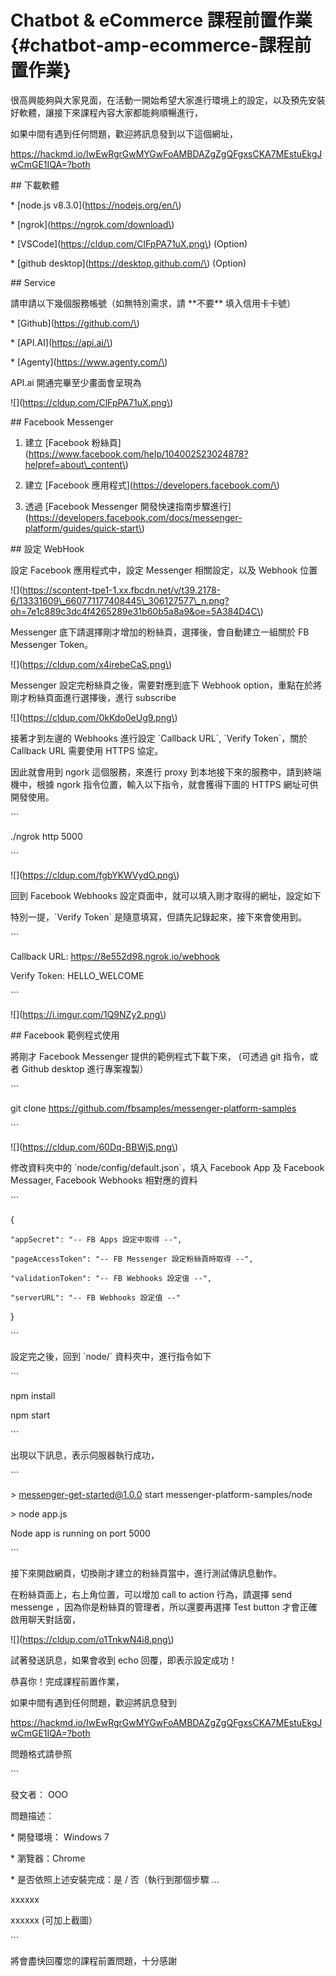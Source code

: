 # Chatbot & eCommerce 課程前置作業 {#chatbot-amp-ecommerce-課程前置作業}



很高興能夠與大家見面，在活動一開始希望大家進行環境上的設定，以及預先安裝好軟體，讓接下來課程內容大家都能夠順暢進行，



如果中間有遇到任何問題，歡迎將訊息發到以下這個網址，



https://hackmd.io/IwEwRgrGwMYGwFoAMBDAZgZgQFgxsCKA7MEstuEkgJwCmGE1IQA=?both





\#\# 下載軟體



 \* \[node.js v8.3.0\]\(https://nodejs.org/en/\)

 \* \[ngrok\]\(https://ngrok.com/download\)

 \* \[VSCode\]\(https://cldup.com/ClFpPA71uX.png\) \(Option\)

 \* \[github desktop\]\(https://desktop.github.com/\) \(Option\)



\#\# Service



請申請以下幾個服務帳號（如無特別需求，請 \*\*不要\*\* 填入信用卡卡號）



 \* \[Github\]\(https://github.com/\)

 \* \[API.AI\]\(https://api.ai/\)

 \* \[Agenty\]\(https://www.agenty.com/\)



API.ai 開通完畢至少畫面會呈現為



!\[\]\(https://cldup.com/ClFpPA71uX.png\)





\#\# Facebook Messenger



1. 建立 \[Facebook 粉絲頁\]\(https://www.facebook.com/help/104002523024878?helpref=about\_content\)

2. 建立 \[Facebook 應用程式\]\(https://developers.facebook.com/\)

3. 透過 \[Facebook Messenger 開發快速指南步驟進行\]\(https://developers.facebook.com/docs/messenger-platform/guides/quick-start\)



\#\# 設定 WebHook



設定 Facebook 應用程式中，設定 Messenger 相關設定，以及 Webhook 位置



!\[\]\(https://scontent-tpe1-1.xx.fbcdn.net/v/t39.2178-6/13331609\_660771177408445\_306127577\_n.png?oh=7e1c889c3dc4f4265289e31b60b5a8a9&oe=5A384D4C\)



Messenger 底下請選擇剛才增加的粉絲頁，選擇後，會自動建立一組關於 FB Messenger Token。



!\[\]\(https://cldup.com/x4irebeCaS.png\)



Messenger 設定完粉絲頁之後，需要對應到底下 Webhook option，重點在於將剛才粉絲頁面進行選擇後，進行 subscribe



!\[\]\(https://cldup.com/0kKdo0eUg9.png\)



接著才到左邊的 Webhooks 進行設定 \`Callback URL\`, \`Verify Token\`，關於 Callback URL 需要使用 HTTPS 協定。



因此就會用到 ngork 這個服務，來進行 proxy 到本地接下來的服務中，請到終端機中，根據 ngork 指令位置，輸入以下指令，就會獲得下圖的 HTTPS 網址可供開發使用。



\`\`\`

./ngrok http 5000

\`\`\`



!\[\]\(https://cldup.com/fgbYKWVydO.png\)



回到 Facebook Webhooks 設定頁面中，就可以填入剛才取得的網址，設定如下

特別一提，\`Verify Token\` 是隨意填寫，但請先記錄起來，接下來會使用到。



\`\`\`

Callback URL: https://8e552d98.ngrok.io/webhook

Verify Token: HELLO\_WELCOME



\`\`\`



!\[\]\(https://i.imgur.com/1Q9NZy2.png\)





\#\# Facebook 範例程式使用



將剛才 Facebook Messenger 提供的範例程式下載下來， \(可透過 git 指令，或者 Github desktop 進行專案複製）



\`\`\`

git clone https://github.com/fbsamples/messenger-platform-samples

\`\`\`



!\[\]\(https://cldup.com/60Dq-BBWjS.png\)



修改資料夾中的 \`node/config/default.json\`，填入 Facebook App 及 Facebook Messager, Facebook Webhooks 相對應的資料



\`\`\`

{

    "appSecret": "-- FB Apps 設定中取得 --",

    "pageAccessToken": "-- FB Messenger 設定粉絲頁時取得 --",

    "validationToken": "-- FB Webhooks 設定值 --",

    "serverURL": "-- FB Webhooks 設定值 --"

}

\`\`\`



設定完之後，回到 \`node/\` 資料夾中，進行指令如下



\`\`\`

npm install

npm start

\`\`\`



出現以下訊息，表示伺服器執行成功，



\`\`\`

&gt; messenger-get-started@1.0.0 start messenger-platform-samples/node

&gt; node app.js



Node app is running on port 5000

\`\`\`



接下來開啟網頁，切換剛才建立的粉絲頁當中，進行測試傳訊息動作。



在粉絲頁面上，右上角位置，可以增加 call to action 行為，請選擇 send messenge ，因為你是粉絲頁的管理者，所以還要再選擇 Test button 才會正確啟用聊天對話窗，



!\[\]\(https://cldup.com/o1TnkwN4i8.png\)



試著發送訊息，如果會收到 echo 回覆，即表示設定成功！



恭喜你！完成課程前置作業，



如果中間有遇到任何問題，歡迎將訊息發到 



https://hackmd.io/IwEwRgrGwMYGwFoAMBDAZgZgQFgxsCKA7MEstuEkgJwCmGE1IQA=?both



問題格式請參照



\`\`\`

發文者： OOO

問題描述：

 \* 開發環境： Windows 7

 \* 瀏覽器：Chrome

 \* 是否依照上述安裝完成：是 / 否（執行到那個步驟 ...



xxxxxx

xxxxxx \(可加上截圖）



\`\`\`



將會盡快回覆您的課程前置問題，十分感謝



